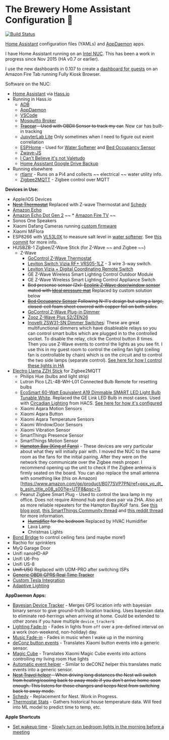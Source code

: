 # The Brewery Home Assistant Configuration 🍺
[![Build Status](https://api.travis-ci.com/rtclauss/hass-config.svg?branch=master)](https://app.travis-ci.com/github/rtclauss/hass-config)

[Home Assistant](https://home-assistant.io/) configuration files (YAMLs) and [AppDaemon](https://appdaemon.readthedocs.io/en/latest/) apps.

I have Home Assistant running on an [Intel NUC]().  This has been a work in progress since Nov 2015 (HA v0.7 or earlier).

I use the new dashboards in 0.107 to create a [dashboard for guests](https://github.com/rtclauss/hass-config/blob/master/ui-guest.yaml) on an Amazon Fire Tab running Fully Kiosk Browser.

Software on the NUC:
* [Home Assistant](https://home-assistant.io/) via [Hass.io](https://www.home-assistant.io/hassio/)
* Running in Hass.io
  * [ADB](https://github.com/hassio-addons/addon-adb)
  * [AppDaemon](https://github.com/hassio-addons/addon-appdaemon)
  * [VSCode](https://github.com/hassio-addons/addon-vscode)
  * [Mosquitto Broker](https://home-assistant.io/addons/mosquitto/)
  * ~~[Traccar](https://github.com/hassio-addons/addon-traccar) - Used with OBDII Sensor to track my car.~~ New car has built-in tracking
  * [JupyterLab Lite](https://github.com/hassio-addons/addon-jupyterlab-lite) Only sometimes when I need to figure out event correllation
  * [ESPHome](https://esphomelib.com/esphomeyaml/index.html) - Used for [Water Softener](https://github.com/rtclauss/hass-config/blob/master/packages/water_softener.yaml) and [Bed Occupancy Sensor](https://github.com/rtclauss/hass-config/blob/master/esphome/bedloadcell1.yaml)
  * [Zwave-JS](https://www.home-assistant.io/integrations/zwave_js)
  * [I Can't Believe it's not Valetudo](https://github.com/Poeschl/Hassio-Addons/tree/master/ICantBelieveItsNotValetudo)
  * [Home Assistant Google Drive Backup](https://github.com/sabeechen/hassio-google-drive-backup)
* Running elsewhere
  * [rtlamr](https://github.com/bemasher/rtlamr) - Runs on a Pi4 and collects ~~ electrical ~~ water utility info.
  * [Zigbee2MQTT](https://zigbee2mqtt.io/) - Zigbee control over MQTT

**Devices in Use:**
* Apple/iOS Devices
* ~~[Nest Thermostat]()~~ Replaced with Z-wave Thermostat and [Schedy](https://github.com/rtclauss/hass-config/blob/master/appdaemon/apps/schedy_heating.yaml)
* [Amazon Echo](http://amzn.to/2i6mShX)
* [Amazon Echo Dot Gen 2](http://amzn.to/2hvCexj)
~~ * [Amazon Fire TV](http://amzn.to/2iD9uPx) ~~
* Sonos One Speakers
* Xiaomi Dafang Cameras running [custom firmware](https://github.com/EliasKotlyar/Xiaomi-Dafang-Hacks)
* Xiaomi MiFlora
* ESP8266 with [VL53L0X](https://www.amazon.com/gp/product/B07F3RH7TC/ref=ppx_yo_dt_b_asin_title_o00_s00?ie=UTF8&psc=1) to measure salt level in [water softener](https://github.com/rtclauss/hass-config/blob/master/packages/water_softener.yaml). See [this commit](https://github.com/rtclauss/hass-config/commit/85b1eade336c0fc94031241b494203fb55b3a7d8) for more info. 
* HUSBZB-1 Zigbee/Z-Wave Stick (for Z-Wave ~~ and Zigbee ~~)
  * Z-Wave 
    * [GoControl Z-Wave Thermostat](https://www.amazon.com/GoControl-Thermostat-Z-Wave-Battery-Powered-Works/dp/B00ZIRV40K)
    * [Leviton Switch Vizia RF+ VRS05-1LZ](https://www.amazon.com/gp/product/B001HT6NKO/ref=ppx_yo_dt_b_search_asin_title?ie=UTF8&psc=1) - 3 wire 3-way switch.
    * [Leviton Vizia + Digital Coordinating Remote Switch](https://www.amazon.com/gp/product/B001HT4M70/ref=ppx_yo_dt_b_search_asin_title?ie=UTF8&psc=1)
    * GE Z-Wave Wireless Smart Lighting Control Outdoor Module
    * GE Z-Wave Wireless Smart Lighting Control Appliance Switch
    * ~~Bed presense sensor (2x): [Ecolink Z-Wave door/window sensor](https://www.amazon.com/Ecolink-Intelligent-Technology-Operated-DWZWAVE2-ECO/dp/B00HPIYJWU) mated with [Ideal pressure mat](https://www.amazon.com/Ecolink-Intelligent-Technology-Operated-DWZWAVE2-ECO/dp/B00HPIYJWU)~~ Replaced by custom solution below
    * ~~[Bed Occupancy Sensor](https://community.home-assistant.io/t/bed-occupancy-sensor-using-parts-you-have/189490) Following N-I1's design but using a large, closed-cell foam sheet covered with copper foil on both sides.~~
    * [GoControl Z-Wave Plug-in Dimmer](https://www.amazon.com/GoControl-Z-Wave-Plug-Dimmer-Module/dp/B00E1OXK3A/)
    * [Zooz Z-Wave Plus S2/ZEN26](https://www.amazon.com/gp/product/B07K1T8Z74/ref=ppx_yo_dt_b_asin_title_o00_s00?ie=UTF8&psc=1)
    * [Inovelli ZSW31-SN Dimmer Switches](https://support.inovelli.com/portal/en/kb/articles/products-switches-dimmer-lzw31-sn-spec-sheet): These are great multifunctional dimmers which have disableable relays so you can control smart bulbs which are plugged in to the controlled socket. To disable the relay, click the Control button 8 times.  Then you use Z-Wave events to control the lights as you see fit.  I use this in my guest room to control the ceiling fan light (ceiling fan is controllable by chain) which is on the circuit and to control the two side lamps (separate control). [See here for how I control these lights in HA](https://github.com/rtclauss/hass-config/blob/master/packages/zigbee_zwave.yaml)
* [Electro Llama ZZH Stick](https://electrolama.com/projects/zig-a-zig-ah/) for Zigbee2MQTT
    * Philips Hue (bulbs and light strip)
    * Lutron Pico LZL-4B-WH-L01 Connected Bulb Remote for resetting bulbs
    * [EcoSmart 60-Watt Equivalent A19 Dimmable SMART LED Light Bulb Tunable White](https://www.homedepot.com/p/EcoSmart-60-Watt-Equivalent-A19-Dimmable-SMART-LED-Light-Bulb-Tunable-White-2-Pack-A9A19A60WESDZ02/309683612). Replaced the GE Link LED Bulb in most cases. Used with [Circadian Lighting](https://github.com/claytonjn/hass-circadian_lighting) from HACS. [See here for how it's configured](https://github.com/rtclauss/hass-config/blob/master/packages/light.yaml#L1090)
    * Xiaomi Aqara Motion Sensors
    * Xiaomi Aqara Button
    * Xiaomi Aqara Temperature Sensors
    * Xiaomi Window/Door Sensors
    * Xiaomi Vibration Sensor
    * SmartThings Presence Sensor
    * SmartThings Motion Sensor
    * ~~[Hampton Bay (King of Fans)](https://www.homedepot.com/p/Hampton-Bay-Universal-Wink-Enabled-White-Ceiling-Fan-Premier-Remote-Control-99432/206591100)~~ - These devices are very particular about what they will initially pair with.  I moved the NUC to the same room as the fans for the initial pairing.  After they were on the network they communicate over the Zigbee mesh proper. I recommend opening up the unit to check if the Zigbee antenna is firmly seated on the board.  You can also replace the small antenna with something like (this on Amazon)[https://www.amazon.com/gp/product/B077SVP7PN/ref=ppx_yo_dt_b_asin_title_o08_s00?ie=UTF8&psc=1].
    * Peanut Zigbee Smart Plug - Used to control the lava lamp in my office. Does not require Almond hub and does pair via ZHA.  Also act as more reliable repeaters for the Hampton Bay/KoF fans.  See [this blog post](http://diysoldier.com/hampton-bay-smart-ceiling-fan-and-light-control/), [this SmartThings Community thread](https://community.smartthings.com/t/hampton-bay-zigbee-fan-controller/47463/476) and [this reddit thread](https://www.reddit.com/r/SmartThings/comments/a3pbnz/peanut_smartplug_best_smart_plug_ive_found_for_10/) for more information.
      * ~~[Humidifier](https://www.amazon.com/dp/B002QAYJPO/) for the bedroom~~ Replaced by HVAC Humidifier
      * Lava Lamp
      * Christmas Lights
* [Bond Bridge](https://bondhome.io/product/bond-bridge/) to control ceiling fans (and maybe more!)
* Rachio for sprinklers
* MyQ Garage Door
* Unifi nanoHD-AP
* Unifi U6-Pro
* Unifi US-8
* ~~Unifi USG~~ Replaced with UDM-PRO after switching ISPs
* ~~[Generic OBDII GPRS Real Time Tracker](https://www.aliexpress.com/item/32981833499.html?spm=a2g0s.9042311.0.0.1bfa4c4dpn9kUy)~~
* [Custom Tesla Integration](https://github.com/alandtse/tesla)
* [Adaptive Lighting](https://github.com/basnijholt/adaptive-lighting)

**AppDaemon Apps:**
* [Bayesian Device Tracker](appdaemon/apps/tracker.py) - Merges GPS location info with bayesian binary sensor to give ground-truth location tracking.  Uses bayesian data to eliminate red-herrings when arriving at home.  Could be extended to other zones if you have multiple `device_tracker`s 
* [Lighting Fade-In](appdaemon/apps/brighten_lights.py) - Fades in lights from `off` over a pre-defined interval on a work (non-weekend, non-holiday) day.
* [Music Fade-in](appdaemon/apps/fade_in_music.py) - Fades in music when I wake up in the morning
* [deConz button events](appdaemon/apps/deconz_helper.py) - Translates Xiaomi button events into a generic sensor.
* [Magic Cube](appdaemon/apps/magic_cube.py) - Translates Xiaomi Magic Cube events into actions controlling my living room Hue lights
* [Automatic event helper](appdaemon/apps/automatic_helper.py) - Similar to deCONZ helper this translates matic events into a generic sensor.
* ~~[Nest Travel helper](appdaemon/apps/nest_travel_helper.py) - When driving long distances the Nest will switch from heating/cooling back to away mode if you don't arrive home soon enough.  This listens for those changes and keeps Nest from switching back to away mode.~~
* [Schedy](appdaemon/apps/schedy_heating.yaml) - Replacement for Nest. Work in Progress.
* [Thermostat Stats](https://github.com/rtclauss/hass-config/blob/master/appdaemon/apps/thermostat_stats.py) - Gathers historical house temperature data.  Will feed into ML model to predict time to temp, etc.

**Apple Shortcuts**
* [Set wakeup time](https://www.icloud.com/shortcuts/61be3701823f444dbae0de1626020025) - [Slowly turn on bedroom lights in the morning before a meeting](https://github.com/rtclauss/hass-config/blob/master/packages/workday.yaml#L107)
